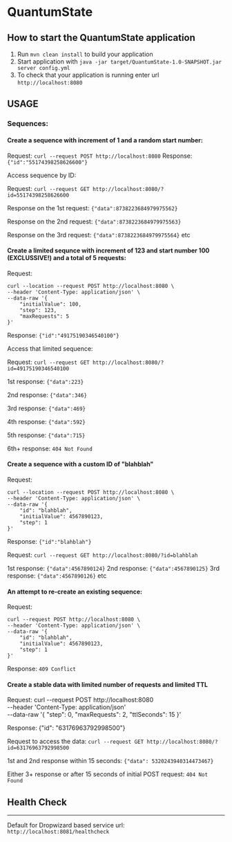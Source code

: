 # QuantumState

How to start the QuantumState application
---

1. Run `mvn clean install` to build your application
1. Start application with `java -jar target/QuantumState-1.0-SNAPSHOT.jar server config.yml`
1. To check that your application is running enter url `http://localhost:8080`

## USAGE

### Sequences:

#### Create a sequence with increment of 1 and a random start number:

Request: `curl --request POST http://localhost:8080`
Response: `{"id":"55174398258626600"}`

Access sequence by ID:

Request: `curl --request GET http://localhost:8080/?id=55174398258626600`

Response on the 1st request: `{"data":8738223684979975562}`

Response on the 2nd request: `{"data":8738223684979975563}`

Response on the 3rd request: `{"data":8738223684979975564}`
etc

#### Create a limited sequnce with increment of 123 and start number 100 (EXCLUSSIVE!) and a total of 5 requests:
Request:
```
curl --location --request POST http://localhost:8080 \
--header 'Content-Type: application/json' \
--data-raw '{
    "initialValue": 100,
    "step": 123,
    "maxRequests": 5
}'
```

Response: `{"id":"49175190346540100"}`

Access that limited sequence:

Request: `curl --request GET http://localhost:8080/?id=49175190346540100`

1st response: `{"data":223}`

2nd response: `{"data":346}`

3rd response: `{"data":469}`

4th response: `{"data":592}`

5th response: `{"data":715}`

6th+ response: `404 Not Found`


#### Create a sequence with a custom ID of "blahblah"

Request: 
```
curl --location --request POST http://localhost:8080 \
--header 'Content-Type: application/json' \
--data-raw '{
    "id": "blahblah",
    "initialValue": 4567890123,
    "step": 1
}'
```

Response: `{"id":"blahblah"}`

Request: `curl --request GET http://localhost:8080/?id=blahblah`

1st response: `{"data":4567890124}`
2nd response: `{"data":4567890125}`
3rd response: `{"data":4567890126}`
etc

#### An attempt to re-create an existing sequence:
Request:
```
curl --request POST http://localhost:8080 \
--header 'Content-Type: application/json' \
--data-raw '{
    "id": "blahblah",
    "initialValue": 4567890123,
    "step": 1
}'
```

Response: `409 Conflict`

#### Create a stable data with limited number of requests and limited TTL
Request:
curl --request POST http://localhost:8080 \
--header 'Content-Type: application/json' \
--data-raw '{
    "step": 0,
    "maxRequests": 2,
    "ttlSeconds": 15
}'

Response: {"id": "63176963792998500"}

Request to access the data: `curl --request GET http://localhost:8080/?id=63176963792998500`

1st and 2nd response within 15 seconds: `{"data": 5320243940314473467}`

Either 3+ response or after 15 seconds of initial POST request: `404 Not Found`


## Health Check
---

Default for Dropwizard based service url: `http://localhost:8081/healthcheck`
